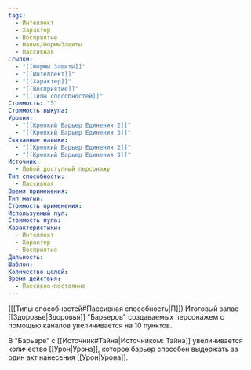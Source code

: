 ```yaml
---
tags:
  - Интеллект
  - Характер
  - Восприятие
  - Навык/ФормыЗащиты
  - Пассивная
Ссылки:
  - "[[Формы Защиты]]"
  - "[[Интеллект]]"
  - "[[Характер]]"
  - "[[Восприятие]]"
  - "[[Типы способностей]]"
Стоимость: "5"
Стоимость выкупа: 
Уровни:
  - "[[Крепкий Барьер Единения 2]]"
  - "[[Крепкий Барьер Единения 3]]"
Связанные навыки:
  - "[[Крепкий Барьер Единения 2]]"
  - "[[Крепкий Барьер Единения 3]]"
Источник:
  - Любой доступный персонажу
Тип способности:
  - Пассивная
Время применения: 
Тип магии: 
Стоимость применения: 
Используемый пул: 
Стоимость пула: 
Характеристики:
  - Интеллект
  - Характер
  - Восприятие
Дальность: 
Шаблон: 
Количество целей: 
Время действия:
  - Пассивно-постоянно
---
```

([[Типы способностей#Пассивная способность|П]]) Итоговый запас [[Здоровье|Здоровья]] "Барьеров" создаваемых персонажем с помощью каналов увеличивается на 10 пунктов. 

В "Барьере" с [[Источник#Тайна|Источником: Тайна]] увеличивается количество [[Урон|Урона]], которое барьер способен выдержать за один акт нанесения [[Урон|Урона]]. 